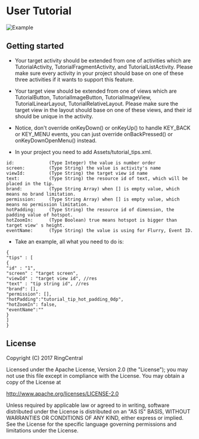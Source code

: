 # User Tutorial

![Example](https://github.com/ringcentraljerry/UserTutorial/blob/master/tip_example.png)

## Getting started

* Your target activity should be extended from one of activities which are TutorialActivity, TutorialFragmentActivity, and TutorialListActivity. Please make sure every activity in your project should base on one of these three activities if it wants to support this feature. 

* Your target view should be extended from one of views which are TutorialButton, TutorialImageButton, TutorialImageView, TutorialLinearLayout, TutorialRelativeLayout. Please make sure the target view in the layout should base on one of these views, and their id should be unique in the activity.

* Notice, don't override onKeyDown() or onKeyUp() to handle KEY_BACK or KEY_MENU events, you can just override onBackPressed() or onKeyDownOpenMenu() instead.

* In your project you need to add Assets/tutorial_tips.xml. 
```
id:             (Type Integer) the value is number order
screen:         (Type String) the value is activity's name
viewId:         (Type String) the target view id name
text:           (Type String) the resource id of text, which will be placed in the tip.
brand:          (Type String Array) when [] is empty value, which means no brand limitation.
permission:     (Type String Array) when [] is empty value, which means no permission limitation.
hotPadding:     (Type String) the resource id of dimension, the padding value of hotspot.
hotZoomIn:      (Type Boolean) true means hotspot is bigger than target view' s height.
eventName:      (Type String) the value is using for Flurry, Event ID.
```
* Take an example, all what you need to do is:

```
{
"tips" : [
{
"id" : "1",
"screen" : "target screen",
"viewId" : "target view id", //res
"text" : "tip string id", //res
"brand": [],
"permission": [],
"hotPadding":"tutorial_tip_hot_padding_0dp",
"hotZoomIn": false,
"eventName":""
}
]
}
```

## License <a name="license"></a>

Copyright (C) 2017 RingCentral

Licensed under the Apache License, Version 2.0 (the "License");
you may not use this file except in compliance with the License.
You may obtain a copy of the License at

http://www.apache.org/licenses/LICENSE-2.0

Unless required by applicable law or agreed to in writing, software
distributed under the License is distributed on an "AS IS" BASIS,
WITHOUT WARRANTIES OR CONDITIONS OF ANY KIND, either express or implied.
See the License for the specific language governing permissions and
limitations under the License.
